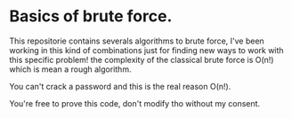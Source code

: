 # Basics of brute force.

This repositorie contains severals algorithms to brute force, I've been working in this kind of combinations just for finding new ways to work with this specific problem! the complexity of the classical brute force is O(n!) which is mean a rough algorithm.

You can't crack a password and this is the real reason O(n!). 

You're free to prove this code, don't modify tho without my consent.
